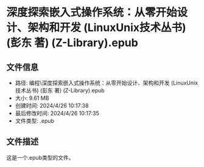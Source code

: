 ﻿# 深度探索嵌入式操作系统：从零开始设计、架构和开发 (LinuxUnix技术丛书) (彭东 著) (Z-Library).epub

## 文件信息
- 路径: 编程\深度探索嵌入式操作系统：从零开始设计、架构和开发 (LinuxUnix技术丛书) (彭东 著) (Z-Library).epub
- 大小: 9.61 MB
- 创建时间: 2024/4/26 10:17:38
- 最后修改时间: 2024/4/26 10:17:35
- 文件类型: .epub

## 文件描述
这是一个.epub类型的文件。

